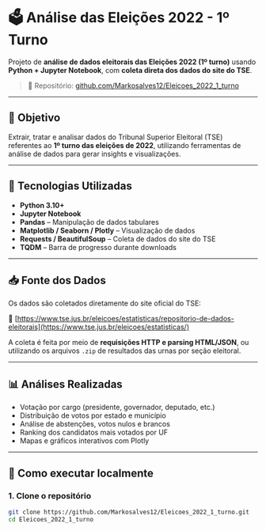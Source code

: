 # 🗳️ Análise das Eleições 2022 - 1º Turno

Projeto de **análise de dados eleitorais das Eleições 2022 (1º turno)** usando **Python + Jupyter Notebook**, com **coleta direta dos dados do site do TSE**.

> 🔗 Repositório: [github.com/Markosalves12/Eleicoes_2022_1_turno](https://github.com/Markosalves12/Eleicoes_2022_1_turno.git)

---

## 📌 Objetivo

Extrair, tratar e analisar dados do Tribunal Superior Eleitoral (TSE) referentes ao **1º turno das eleições de 2022**, utilizando ferramentas de análise de dados para gerar insights e visualizações.

---

## 🧰 Tecnologias Utilizadas

- **Python 3.10+**
- **Jupyter Notebook**
- **Pandas** – Manipulação de dados tabulares
- **Matplotlib / Seaborn / Plotly** – Visualização de dados
- **Requests / BeautifulSoup** – Coleta de dados do site do TSE
- **TQDM** – Barra de progresso durante downloads

---


## 📥 Fonte dos Dados

Os dados são coletados diretamente do site oficial do TSE:

📎 [https://www.tse.jus.br/eleicoes/estatisticas/repositorio-de-dados-eleitorais](https://www.tse.jus.br/eleicoes/estatisticas/)

A coleta é feita por meio de **requisições HTTP e parsing HTML/JSON**, ou utilizando os arquivos `.zip` de resultados das urnas por seção eleitoral.

---

## 📊 Análises Realizadas

- Votação por cargo (presidente, governador, deputado, etc.)
- Distribuição de votos por estado e município
- Análise de abstenções, votos nulos e brancos
- Ranking dos candidatos mais votados por UF
- Mapas e gráficos interativos com Plotly

---

## 🚀 Como executar localmente

### 1. Clone o repositório

```bash
git clone https://github.com/Markosalves12/Eleicoes_2022_1_turno.git
cd Eleicoes_2022_1_turno
